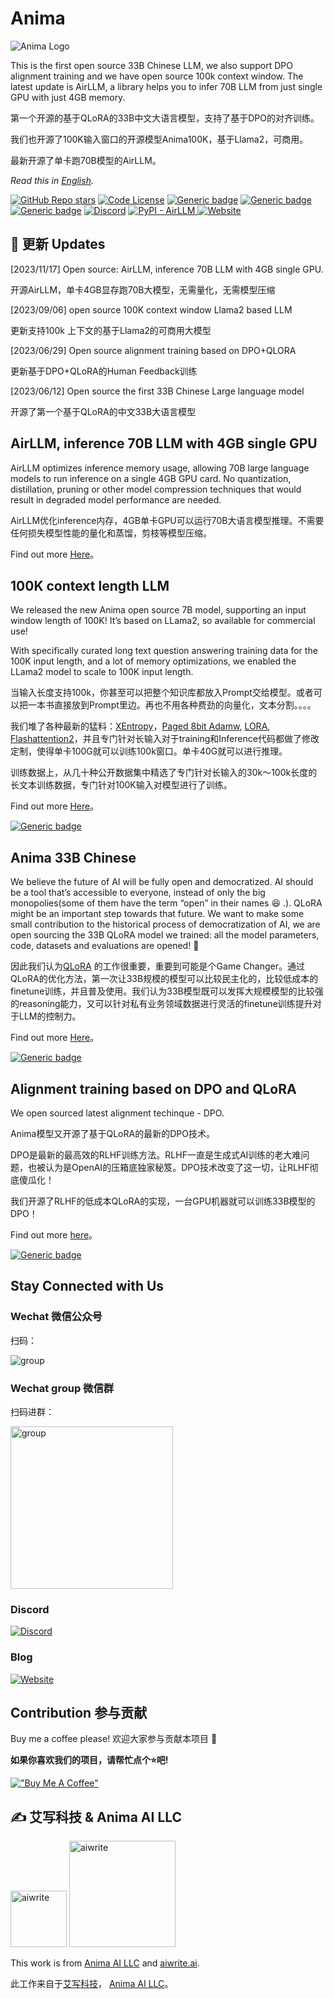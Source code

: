# Anima

![Anima Logo](https://github.com/lyogavin/Anima/blob/main/anima_logo.png?raw=true)


This is the first open source 33B Chinese LLM, we also support DPO alignment training and we have open source 100k context window. The latest update is AirLLM, a library helps you to infer 70B LLM from just single GPU with just 4GB memory.

第一个开源的基于QLoRA的33B中文大语言模型，支持了基于DPO的对齐训练。

我们也开源了100K输入窗口的开源模型Anima100K，基于Llama2，可商用。

最新开源了单卡跑70B模型的AirLLM。


*Read this in [English](README_en.md).*

<div align="left">

<a href="https://github.com/lyogavin/Anima/stargazers">![GitHub Repo stars](https://img.shields.io/github/stars/lyogavin/Anima?style=social)</a>
[![Code License](https://img.shields.io/badge/Code%20License-Apache_2.0-green.svg)](https://github.com/LianjiaTech/BELLE/blob/main/LICENSE)
[![Generic badge](https://img.shields.io/badge/wechat-Anima-brightgreen?logo=wechat)](https://static.aicompose.cn/static/wecom_barcode.png?t=1671918938)
[![Generic badge](https://img.shields.io/badge/🤗-Huggingface%20Repo-green.svg)](https://huggingface.co/lyogavin/Anima33B-merged)
[![Generic badge](https://img.shields.io/badge/🤗-Huggingface%20Repo-green.svg)](https://huggingface.co/lyogavin/Anima-7B-100K)
[![Discord](https://img.shields.io/discord/1175437549783760896?logo=discord&color=7289da
)](https://discord.gg/2xffU5sn)
[![PyPI - AirLLM](https://img.shields.io/pypi/format/airllm?logo=pypi&color=3571a3)
](https://pypi.org/project/airllm/)
[![Website](https://img.shields.io/website?up_message=blog&url=https%3A%2F%2Fmedium.com%2F%40lyo.gavin&logo=medium&color=black)](https://medium.com/@lyo.gavin)

</div>

## 🔄 更新 Updates


[2023/11/17] Open source: AirLLM, inference 70B LLM with 4GB single GPU.

开源AirLLM，单卡4GB显存跑70B大模型，无需量化，无需模型压缩

[2023/09/06] open source 100K context window Llama2 based LLM

更新支持100k 上下文的基于Llama2的可商用大模型

[2023/06/29] Open source alignment training based on DPO+QLORA

更新基于DPO+QLoRA的Human Feedback训练

[2023/06/12] Open source the first 33B Chinese Large language model

开源了第一个基于QLoRA的中文33B大语言模型


## AirLLM, inference 70B LLM with 4GB single GPU

AirLLM optimizes inference memory usage, allowing 70B large language models to run inference on a single 4GB GPU card. No quantization, distillation, pruning or other model compression techniques that would result in degraded model performance are needed.

AirLLM优化inference内存，4GB单卡GPU可以运行70B大语言模型推理。不需要任何损失模型性能的量化和蒸馏，剪枝等模型压缩。


Find out more [Here](https://github.com/lyogavin/Anima/tree/main/air_llm)。

## 100K context length LLM

We released the new Anima open source 7B model, supporting an input window length of 100K! It’s based on LLama2, so available for commercial use!

With specifically curated long text question answering training data for the 100K input length, and a lot of memory optimizations, we enabled the LLama2 model to scale to 100K input length.


当输入长度支持100k，你甚至可以把整个知识库都放入Prompt交给模型。或者可以把一本书直接放到Prompt里边。再也不用各种费劲的向量化，文本分割。。。。

我们堆了各种最新的猛料：[XEntropy](https://github.com/NVIDIA/apex/tree/master/apex/contrib/xentropy)，[Paged 8bit Adamw](https://github.com/TimDettmers/bitsandbytes), [LORA](https://github.com/huggingface/peft), [Flashattention2](https://github.com/Dao-AILab/flash-attention)，并且专门针对长输入对于training和Inference代码都做了修改定制，使得单卡100G就可以训练100k窗口。单卡40G就可以进行推理。

训练数据上，从几十种公开数据集中精选了专门针对长输入的30k～100k长度的长文本训练数据，专门针对100K输入对模型进行了训练。

Find out more [Here](https://github.com/lyogavin/Anima/tree/main/anima_100k)。

[![Generic badge](https://img.shields.io/badge/🤗-Huggingface%20Repo-green.svg)](https://huggingface.co/lyogavin/Anima-7B-100K) 


## Anima 33B Chinese

We believe the future of AI will be fully open and democratized. AI should be a tool that’s accessible to everyone, instead of only the big monopolies(some of them have the term “open” in their names 😆 .). QLoRA might be an important step towards that future. We want to make some small contribution to the historical process of democratization of AI, we are open sourcing the 33B QLoRA model we trained: all the model parameters, code, datasets and evaluations are opened! 🤗


因此我们认为[QLoRA](https://arxiv.org/abs/2305.14314) 的工作很重要，重要到可能是个Game Changer。通过QLoRA的优化方法，第一次让33B规模的模型可以比较民主化的，比较低成本的finetune训练，并且普及使用。我们认为33B模型既可以发挥大规模模型的比较强的reasoning能力，又可以针对私有业务领域数据进行灵活的finetune训练提升对于LLM的控制力。

Find out more [Here](https://github.com/lyogavin/Anima/tree/main/training)。


[![Generic badge](https://img.shields.io/badge/🤗-Huggingface%20Repo-green.svg)](https://huggingface.co/lyogavin/Anima33B-merged) 


## Alignment training based on DPO and QLoRA

We open sourced latest alignment techinque - DPO.

Anima模型又开源了基于QLoRA的最新的DPO技术。

DPO是最新的最高效的RLHF训练方法。RLHF一直是生成式AI训练的老大难问题，也被认为是OpenAI的压箱底独家秘笈。DPO技术改变了这一切，让RLHF彻底傻瓜化！

我们开源了RLHF的低成本QLoRA的实现，一台GPU机器就可以训练33B模型的DPO！

Find out more [here](https://github.com/lyogavin/Anima/tree/main/rlhf)。

[![Generic badge](https://img.shields.io/badge/🤗-Huggingface%20Repo-green.svg)](https://huggingface.co/lyogavin/Anima33B-DPO-Belle-1k-merged) 


## Stay Connected with Us

### Wechat 微信公众号

扫码：

![group](https://github.com/lyogavin/Anima/blob/main/assets/wechat_pub_account.jpg?raw=true)


### Wechat group 微信群

扫码进群：

<img src="https://github.com/lyogavin/Anima/blob/main/assets/wechat_group.png?raw=true" alt="group" style="width:260px;"/>

### Discord

[![Discord](https://img.shields.io/discord/1175437549783760896?logo=discord&color=7289da
)](https://discord.gg/2xffU5sn)

### Blog

[![Website](https://img.shields.io/website?up_message=blog&url=https%3A%2F%2Fmedium.com%2F%40lyo.gavin&logo=medium&color=black)](https://medium.com/@lyo.gavin)


## Contribution 参与贡献

Buy me a coffee please! 欢迎大家参与贡献本项目 🙏

**如果你喜欢我们的项目，请帮忙点个⭐吧!**

[!["Buy Me A Coffee"](https://www.buymeacoffee.com/assets/img/custom_images/orange_img.png)](https://bmc.link/lyogavinQ)



## ✍️ 艾写科技 & Anima AI LLC

<img src="https://static.aicompose.cn/static/logo/dabble-icon-recolor_trans_bg.svg?t=1698957644" alt="aiwrite" style="width:90px;"/> <img src="https://static.aicompose.cn/static/logo/animaai_logo.png?t=1696952962" alt="aiwrite" style="width:170px;"/>

This work is from [Anima AI LLC](https://animaai.cloud) and [aiwrite.ai](https://aiwrite.ai).

此工作来自于[艾写科技](https://aiwrite.ai)， [Anima AI LLC](https://animaai.cloud)。



